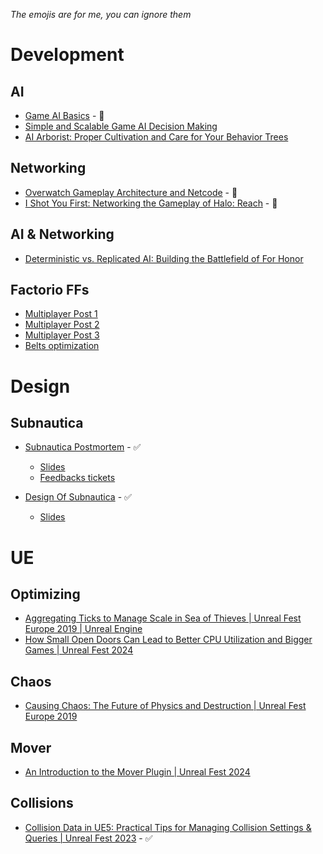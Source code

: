 *The emojis are for me, you can ignore them*

# Development
## AI
- [Game AI Basics](https://www.youtube.com/watch?v=G5A0-_4dFLg) - 💾
- [Simple and Scalable Game AI Decision Making](https://www.youtube.com/watch?v=5ZXfDFb4dzc)
- [AI Arborist: Proper Cultivation and Care for Your Behavior Trees](https://www.youtube.com/watch?v=Qq_xX1JCreI)

## Networking
- [Overwatch Gameplay Architecture and Netcode](https://www.youtube.com/watch?v=W3aieHjyNvw) - 💾
- [I Shot You First: Networking the Gameplay of Halo: Reach](https://www.youtube.com/watch?v=h47zZrqjgLc) - 💾

## AI & Networking
- [Deterministic vs. Replicated AI: Building the Battlefield of For Honor](https://www.youtube.com/watch?v=4Z0aUEBp_Os)

## Factorio FFs
- [Multiplayer Post 1](https://www.factorio.com/blog/post/fff-147)
- [Multiplayer Post 2](https://www.factorio.com/blog/post/fff-149)
- [Multiplayer Post 3](https://www.factorio.com/blog/post/fff-151)
- [Belts optimization](https://www.factorio.com/blog/post/fff-176)
# Design
## Subnautica
- [Subnautica Postmortem](https://www.youtube.com/watch?v=fkjY_R7zQsM) - ✅
   - [Slides](https://docs.google.com/presentation/u/0/d/1voavbYG7Wn8Ry3ygH2AnDdUdMXfP8zR_K1SwbQ4Jkz4/mobilepresent)
   - [Feedbacks tickets](https://subnautica.unknownworlds.com/feedback/tickets)

- [Design Of Subnautica](https://youtu.be/7R-x9NSBS2Y?si=YuXyl_Sf6CUwaG8A) - ✅
   - [Slides](https://www.dropbox.com/scl/fi/o68bxot64106z5dtikblt/TheDesignOfSubnautica.zip?rlkey=toichzfxzgnl05jcwlc6do92a&dl=0)

# UE
## Optimizing
- [Aggregating Ticks to Manage Scale in Sea of Thieves | Unreal Fest Europe 2019 | Unreal Engine](https://www.youtube.com/watch?v=CBP5bpwkO54)
- [How Small Open Doors Can Lead to Better CPU Utilization and Bigger Games | Unreal Fest 2024](https://www.youtube.com/watch?v=JaCf2Qmvy18)
## Chaos
- [Causing Chaos: The Future of Physics and Destruction | Unreal Fest Europe 2019](https://www.youtube.com/watch?v=mwbSi2R49ZY)
## Mover
- [An Introduction to the Mover Plugin | Unreal Fest 2024](https://www.youtube.com/watch?v=P4IKS5k47Wg)
## Collisions
- [Collision Data in UE5: Practical Tips for Managing Collision Settings & Queries | Unreal Fest 2023](https://www.youtube.com/watch?v=xIQI6nXFygA) - ✅